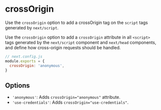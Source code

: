 # crossOrigin

Use the `crossOrigin` option to add a crossOrigin tag on the `script` tags generated by `next/script`.

Use the `crossOrigin` option to add a `crossOrigin` attribute in all `<script>` tags generated by the `next/script` component and `next/head` components, and define how cross-origin requests should be handled.

```js
// next.config.js
module.exports = {
  crossOrigin: 'anonymous',
}
```

## Options

- `'anonymous'`: Adds `crossOrigin="anonymous"` attribute.
- `'use-credentials'`: Adds `crossOrigin="use-credentials"`.